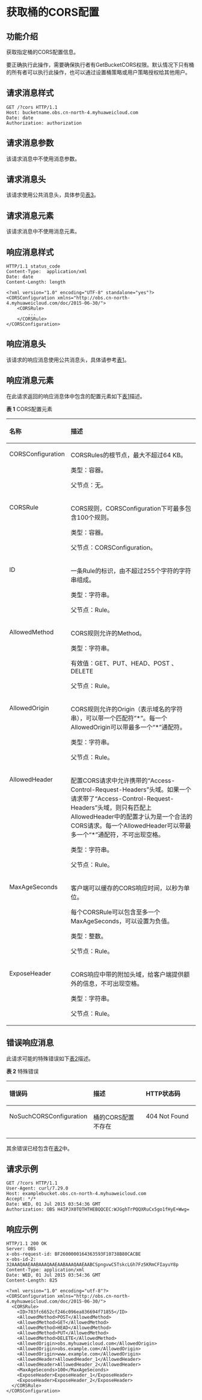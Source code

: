 # 获取桶的CORS配置<a name="ZH-CN_TOPIC_0100846771"></a>

## 功能介绍<a name="section5584184924715"></a>

获取指定桶的CORS配置信息。

要正确执行此操作，需要确保执行者有GetBucketCORS权限。默认情况下只有桶的所有者可以执行此操作，也可以通过设置桶策略或用户策略授权给其他用户。

## 请求消息样式<a name="section34774393"></a>

```
GET /?cors HTTP/1.1 
Host: bucketname.obs.cn-north-4.myhuaweicloud.com 
Date: date
Authorization: authorization
```

## 请求消息参数<a name="section44534087"></a>

该请求消息中不使用消息参数。

## 请求消息头<a name="section65262468"></a>

该请求使用公共消息头，具体参见[表3](构造请求.md#table25197309)。

## 请求消息元素<a name="section50491305"></a>

该请求消息中不使用消息元素。

## 响应消息样式<a name="section51768568"></a>

```
HTTP/1.1 status_code
Content-Type:  application/xml 
Date: date
Content-Length: length

<?xml version="1.0" encoding="UTF-8" standalone="yes"?> 
<CORSConfiguration xmlns="http://obs.cn-north-4.myhuaweicloud.com/doc/2015-06-30/"> 
    <CORSRule> 
        ... 
    </CORSRule> 
</CORSConfiguration>
```

## 响应消息头<a name="section63263928"></a>

该请求的响应消息使用公共消息头，具体请参考[表1](返回结果.md#d0e686)。

## 响应消息元素<a name="section32504443"></a>

在此请求返回的响应消息体中包含的配置元素如下[表1](#table2259502317110)描述。

**表 1**  CORS配置元素

<a name="table2259502317110"></a>
<table><thead align="left"><tr id="row663422"><th class="cellrowborder" valign="top" width="28.28%" id="mcps1.2.3.1.1"><p id="p53737197"><a name="p53737197"></a><a name="p53737197"></a>名称</p>
</th>
<th class="cellrowborder" valign="top" width="71.72%" id="mcps1.2.3.1.2"><p id="p57745689"><a name="p57745689"></a><a name="p57745689"></a>描述</p>
</th>
</tr>
</thead>
<tbody><tr id="row46889193"><td class="cellrowborder" valign="top" width="28.28%" headers="mcps1.2.3.1.1 "><p id="p39928261"><a name="p39928261"></a><a name="p39928261"></a>CORSConfiguration</p>
</td>
<td class="cellrowborder" valign="top" width="71.72%" headers="mcps1.2.3.1.2 "><p id="p12963734"><a name="p12963734"></a><a name="p12963734"></a>CORSRules的根节点，最大不超过64 KB。</p>
<p id="p49564750"><a name="p49564750"></a><a name="p49564750"></a>类型：容器。</p>
<p id="p43429572"><a name="p43429572"></a><a name="p43429572"></a>父节点：无。</p>
</td>
</tr>
<tr id="row55321833"><td class="cellrowborder" valign="top" width="28.28%" headers="mcps1.2.3.1.1 "><p id="p51883501"><a name="p51883501"></a><a name="p51883501"></a>CORSRule</p>
</td>
<td class="cellrowborder" valign="top" width="71.72%" headers="mcps1.2.3.1.2 "><p id="p41814016"><a name="p41814016"></a><a name="p41814016"></a>CORS规则，CORSConfiguration下可最多包含100个规则。</p>
<p id="p40781832"><a name="p40781832"></a><a name="p40781832"></a>类型：容器。</p>
<p id="p31492173"><a name="p31492173"></a><a name="p31492173"></a>父节点：CORSConfiguration。</p>
</td>
</tr>
<tr id="row14994104"><td class="cellrowborder" valign="top" width="28.28%" headers="mcps1.2.3.1.1 "><p id="p6562892"><a name="p6562892"></a><a name="p6562892"></a>ID</p>
</td>
<td class="cellrowborder" valign="top" width="71.72%" headers="mcps1.2.3.1.2 "><p id="p61832237"><a name="p61832237"></a><a name="p61832237"></a>一条Rule的标识，由不超过255个字符的字符串组成。</p>
<p id="p19619221"><a name="p19619221"></a><a name="p19619221"></a>类型：字符串。</p>
<p id="p42355266"><a name="p42355266"></a><a name="p42355266"></a>父节点：Rule。</p>
</td>
</tr>
<tr id="row45653075"><td class="cellrowborder" valign="top" width="28.28%" headers="mcps1.2.3.1.1 "><p id="p6911634"><a name="p6911634"></a><a name="p6911634"></a>AllowedMethod</p>
</td>
<td class="cellrowborder" valign="top" width="71.72%" headers="mcps1.2.3.1.2 "><p id="p22971514"><a name="p22971514"></a><a name="p22971514"></a>CORS规则允许的Method。</p>
<p id="p5417036"><a name="p5417036"></a><a name="p5417036"></a>类型：字符串。</p>
<p id="p48753330"><a name="p48753330"></a><a name="p48753330"></a>有效值：GET、PUT、HEAD、POST 、DELETE</p>
<p id="p36126787"><a name="p36126787"></a><a name="p36126787"></a>父节点：Rule。</p>
</td>
</tr>
<tr id="row56705634"><td class="cellrowborder" valign="top" width="28.28%" headers="mcps1.2.3.1.1 "><p id="p29753651"><a name="p29753651"></a><a name="p29753651"></a>AllowedOrigin</p>
</td>
<td class="cellrowborder" valign="top" width="71.72%" headers="mcps1.2.3.1.2 "><p id="p61235532"><a name="p61235532"></a><a name="p61235532"></a>CORS规则允许的Origin（表示域名的字符串），可以带一个匹配符”*”。每一个AllowedOrigin可以带最多一个“*”通配符。</p>
<p id="p14248884"><a name="p14248884"></a><a name="p14248884"></a>类型：字符串。</p>
<p id="p61131094"><a name="p61131094"></a><a name="p61131094"></a>父节点：Rule。</p>
</td>
</tr>
<tr id="row13308941"><td class="cellrowborder" valign="top" width="28.28%" headers="mcps1.2.3.1.1 "><p id="p4282435"><a name="p4282435"></a><a name="p4282435"></a>AllowedHeader</p>
</td>
<td class="cellrowborder" valign="top" width="71.72%" headers="mcps1.2.3.1.2 "><p id="p11332925"><a name="p11332925"></a><a name="p11332925"></a>配置CORS请求中允许携带的“Access-Control-Request-Headers”头域。如果一个请求带了“Access-Control-Request-Headers”头域，则只有匹配上AllowedHeader中的配置才认为是一个合法的CORS请求。每一个AllowedHeader可以带最多一个“*”通配符，不可出现空格。</p>
<p id="p34887463"><a name="p34887463"></a><a name="p34887463"></a>类型：字符串。</p>
<p id="p45551715"><a name="p45551715"></a><a name="p45551715"></a>父节点：Rule。</p>
</td>
</tr>
<tr id="row7312259"><td class="cellrowborder" valign="top" width="28.28%" headers="mcps1.2.3.1.1 "><p id="p55422103"><a name="p55422103"></a><a name="p55422103"></a>MaxAgeSeconds</p>
</td>
<td class="cellrowborder" valign="top" width="71.72%" headers="mcps1.2.3.1.2 "><p id="p60005388"><a name="p60005388"></a><a name="p60005388"></a>客户端可以缓存的CORS响应时间，以秒为单位。</p>
<p id="p3177586"><a name="p3177586"></a><a name="p3177586"></a>每个CORSRule可以包含至多一个MaxAgeSeconds，可以设置为负值。</p>
<p id="p28598282"><a name="p28598282"></a><a name="p28598282"></a>类型：整数。</p>
<p id="p56057947"><a name="p56057947"></a><a name="p56057947"></a>父节点：Rule。</p>
</td>
</tr>
<tr id="row34759480"><td class="cellrowborder" valign="top" width="28.28%" headers="mcps1.2.3.1.1 "><p id="p64054462"><a name="p64054462"></a><a name="p64054462"></a>ExposeHeader</p>
</td>
<td class="cellrowborder" valign="top" width="71.72%" headers="mcps1.2.3.1.2 "><p id="p21028933"><a name="p21028933"></a><a name="p21028933"></a>CORS响应中带的附加头域，给客户端提供额外的信息，不可出现空格。</p>
<p id="p55042672"><a name="p55042672"></a><a name="p55042672"></a>类型：字符串。</p>
<p id="p25622004"><a name="p25622004"></a><a name="p25622004"></a>父节点：Rule。</p>
</td>
</tr>
</tbody>
</table>

## 错误响应消息<a name="section24104539"></a>

此请求可能的特殊错误如下[表2](#table2262289217914)描述。

**表 2**  特殊错误

<a name="table2262289217914"></a>
<table><thead align="left"><tr id="row19846403"><th class="cellrowborder" valign="top" width="33.33333333333333%" id="mcps1.2.4.1.1"><p id="p64054849"><a name="p64054849"></a><a name="p64054849"></a>错误码</p>
</th>
<th class="cellrowborder" valign="top" width="33.33333333333333%" id="mcps1.2.4.1.2"><p id="p21060291"><a name="p21060291"></a><a name="p21060291"></a>描述</p>
</th>
<th class="cellrowborder" valign="top" width="33.33333333333333%" id="mcps1.2.4.1.3"><p id="p28162034"><a name="p28162034"></a><a name="p28162034"></a>HTTP状态码</p>
</th>
</tr>
</thead>
<tbody><tr id="row66532277"><td class="cellrowborder" valign="top" width="33.33333333333333%" headers="mcps1.2.4.1.1 "><p id="p20405365"><a name="p20405365"></a><a name="p20405365"></a>NoSuchCORSConfiguration</p>
</td>
<td class="cellrowborder" valign="top" width="33.33333333333333%" headers="mcps1.2.4.1.2 "><p id="p42221849"><a name="p42221849"></a><a name="p42221849"></a>桶的CORS配置不存在</p>
</td>
<td class="cellrowborder" valign="top" width="33.33333333333333%" headers="mcps1.2.4.1.3 "><p id="p64526602"><a name="p64526602"></a><a name="p64526602"></a>404 Not Found</p>
</td>
</tr>
</tbody>
</table>

其余错误已经包含在[表2](错误码.md#d0e843)中。

## 请求示例<a name="section14482163815396"></a>

```
GET /?cors HTTP/1.1
User-Agent: curl/7.29.0
Host: examplebucket.obs.cn-north-4.myhuaweicloud.com
Accept: */*
Date: WED, 01 Jul 2015 03:54:36 GMT
Authorization: OBS H4IPJX0TQTHTHEBQQCEC:WJGghTrPQQXRuCx5go1fHyE+Wwg=
```

## 响应示例<a name="section76081155815"></a>

```
HTTP/1.1 200 OK
Server: OBS
x-obs-request-id: BF2600000164363593F10738B80CACBE
x-obs-id-2: 32AAAQAAEAABAAAQAAEAABAAAQAAEAABCSpngvwC5TskcLGh7Fz5KRmCFIayuY8p
Content-Type: application/xml
Date: WED, 01 Jul 2015 03:54:36 GMT
Content-Length: 825

<?xml version="1.0" encoding="utf-8"?> 
<CORSConfiguration xmlns="http://obs.cn-north-4.myhuaweicloud.com/doc/2015-06-30/"> 
  <CORSRule> 
    <ID>783fc6652cf246c096ea836694f71855</ID>  
    <AllowedMethod>POST</AllowedMethod>  
    <AllowedMethod>GET</AllowedMethod>  
    <AllowedMethod>HEAD</AllowedMethod>  
    <AllowedMethod>PUT</AllowedMethod>  
    <AllowedMethod>DELETE</AllowedMethod>  
    <AllowedOrigin>obs.myhuaweicloud.com</AllowedOrigin>  
    <AllowedOrigin>obs.example.com</AllowedOrigin>  
    <AllowedOrigin>www.example.com</AllowedOrigin>  
    <AllowedHeader>AllowedHeader_1</AllowedHeader>  
    <AllowedHeader>AllowedHeader_2</AllowedHeader>  
    <MaxAgeSeconds>100</MaxAgeSeconds>  
    <ExposeHeader>ExposeHeader_1</ExposeHeader>  
    <ExposeHeader>ExposeHeader_2</ExposeHeader> 
  </CORSRule>
</CORSConfiguration>
```

